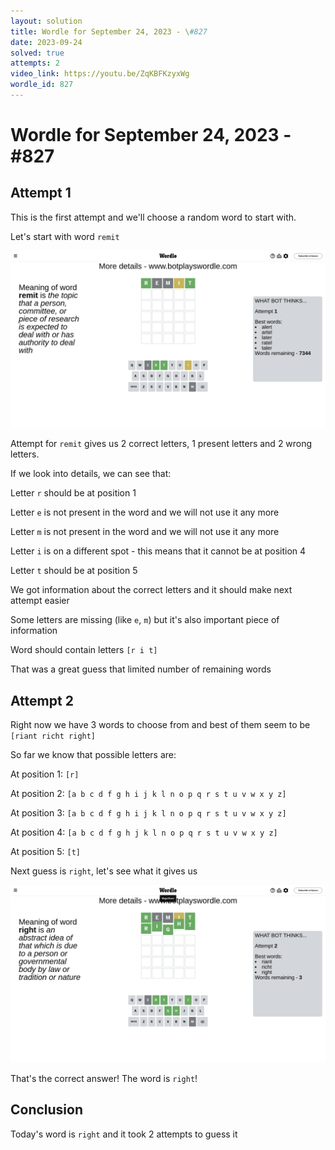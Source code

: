 ```yaml
---
layout: solution
title: Wordle for September 24, 2023 - \#827
date: 2023-09-24
solved: true
attempts: 2
video_link: https://youtu.be/ZqKBFKzyxWg
wordle_id: 827
---
```


# Wordle for September 24, 2023 - \#827

## Attempt 1

This is the first attempt and we'll choose a random word to start with.

Let's start with word `remit`

![Attempt 1](2023-09-24/attempt-1.png)

Attempt for `remit` gives us 2 correct letters, 1 present letters and 2 wrong letters.

If we look into details, we can see that:

Letter `r` should be at position 1

Letter `e` is not present in the word and we will not use it any more

Letter `m` is not present in the word and we will not use it any more

Letter `i` is on a different spot - this means that it cannot be at position 4

Letter `t` should be at position 5

We got information about the correct letters and it should make next attempt easier

Some letters are missing (like `e`, `m`) but it's also important piece of information

Word should contain letters `[r i t]`

That was a great guess that limited number of remaining words



## Attempt 2

Right now we have 3 words to choose from and best of them seem to be `[riant richt right]`

So far we know that possible letters are:

At position 1: `[r]`

At position 2: `[a b c d f g h i j k l n o p q r s t u v w x y z]`

At position 3: `[a b c d f g h i j k l n o p q r s t u v w x y z]`

At position 4: `[a b c d f g h j k l n o p q r s t u v w x y z]`

At position 5: `[t]`

Next guess is `right`, let's see what it gives us

![Attempt 2](2023-09-24/attempt-2.png)

That's the correct answer! The word is `right`!

## Conclusion

Today's word is `right` and it took 2 attempts to guess it

